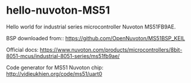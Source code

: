 # hello-nuvoton-MS51
Hello world for  industrial series microcontroller Nuvoton MS51FB9AE.

BSP downloaded from:: https://github.com/OpenNuvoton/MS51BSP_KEIL

Official docs: https://www.nuvoton.com/products/microcontrollers/8bit-8051-mcus/industrial-8051-series/ms51fb9ae/

Code generator for MS51 Nuvoton chip: http://vidieukhien.org/code/ms51/uart0